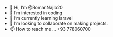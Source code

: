 - 👋 Hi, I’m @RomanNajib20
- 👀 I’m interested in coding 
- 🌱 I’m currently learning laravel
- 💞️ I’m looking to collaborate on making projects. 
- 📫 How to reach me ... +93 778060700
